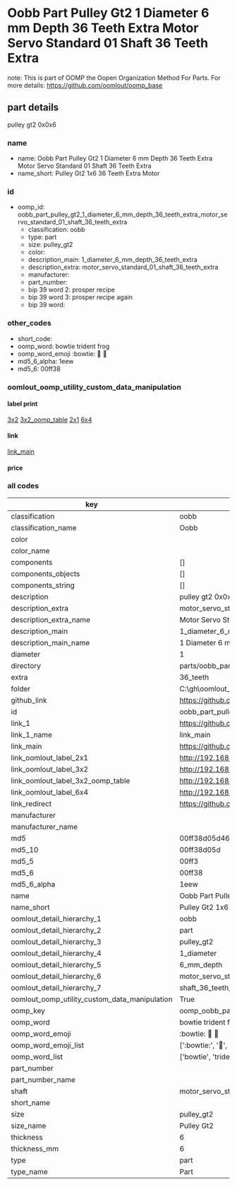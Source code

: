# Oobb Part Pulley Gt2 1 Diameter 6 mm Depth 36 Teeth Extra Motor Servo Standard 01 Shaft 36 Teeth Extra  

note: This is part of OOMP the Oopen Organization Method For Parts. For more details: https://github.com/oomlout/oomp_base

##  part details
  



pulley gt2 0x0x6



### name
* name: Oobb Part Pulley Gt2 1 Diameter 6 mm Depth 36 Teeth Extra Motor Servo Standard 01 Shaft 36 Teeth Extra
* name_short: Pulley Gt2 1x6 36 Teeth Extra Motor
### id
* oomp_id: oobb_part_pulley_gt2_1_diameter_6_mm_depth_36_teeth_extra_motor_servo_standard_01_shaft_36_teeth_extra
  * classification: oobb
  * type: part
  * size: pulley_gt2
  * color: 
  * description_main: 1_diameter_6_mm_depth_36_teeth_extra
  * description_extra: motor_servo_standard_01_shaft_36_teeth_extra
  * manufacturer: 
  * part_number: 
  * bip 39 word 2: prosper recipe
  * bip 39 word 3: prosper recipe again
  * bip 39 word: 

### other_codes
* short_code: 
* oomp_word: bowtie trident frog
* oomp_word_emoji :bowtie: :trident: :frog:
* md5_6_alpha: 1eew
* md5_6: 00ff38






### oomlout_oomp_utility_custom_data_manipulation
#### label print
[3x2](http://192.168.1.245:1112/?label=oomp%201eew)
[3x2_oomp_table](http://192.168.1.108:1112/?label=oomp%201eew)
[2x1](http://192.168.1.242:1112/?label=oomp%201eew)
[6x4](http://192.168.1.55:1112/?label=oomp%201eew)    

#### link

[link_main](https://github.com/oomlout/oomlout_oobb_version_4_generated_parts/tree/main/navigation_oomp/oobb/part/pulley_gt2/1_diameter_6_mm_depth_36_teeth_extra/motor_servo_standard_01_shaft_36_teeth_extra/part)                              

#### price







### all codes 
| key | value |  
| --- | --- |  
| classification | oobb |  
| classification_name | Oobb |  
| color |  |  
| color_name |  |  
| components | [] |  
| components_objects | [] |  
| components_string | [] |  
| description | pulley gt2 0x0x6 |  
| description_extra | motor_servo_standard_01_shaft_36_teeth_extra |  
| description_extra_name | Motor Servo Standard 01 Shaft 36 Teeth Extra |  
| description_main | 1_diameter_6_mm_depth_36_teeth_extra |  
| description_main_name | 1 Diameter 6 mm Depth 36 Teeth Extra |  
| diameter | 1 |  
| directory | parts/oobb_part_pulley_gt2_1_diameter_6_mm_depth_36_teeth_extra_motor_servo_standard_01_shaft_36_teeth_extra |  
| extra | 36_teeth |  
| folder | C:\gh\oomlout_oobb_version_4_generated_parts\parts\oobb_part_pulley_gt2_1_diameter_6_mm_depth_36_teeth_extra_motor_servo_standard_01_shaft_36_teeth_extra |  
| github_link | https://github.com/oomlout/oomlout_oomp_part_src/tree/main/parts/oobb_part_pulley_gt2_1_diameter_6_mm_depth_36_teeth_extra_motor_servo_standard_01_shaft_36_teeth_extra |  
| id | oobb_part_pulley_gt2_1_diameter_6_mm_depth_36_teeth_extra_motor_servo_standard_01_shaft_36_teeth_extra |  
| link_1 | https://github.com/oomlout/oomlout_oobb_version_4_generated_parts/tree/main/navigation_oomp/oobb/part/pulley_gt2/1_diameter_6_mm_depth_36_teeth_extra/motor_servo_standard_01_shaft_36_teeth_extra/part |  
| link_1_name | link_main |  
| link_main | https://github.com/oomlout/oomlout_oobb_version_4_generated_parts/tree/main/navigation_oomp/oobb/part/pulley_gt2/1_diameter_6_mm_depth_36_teeth_extra/motor_servo_standard_01_shaft_36_teeth_extra/part |  
| link_oomlout_label_2x1 | http://192.168.1.242:1112/?label=oomp%201eew |  
| link_oomlout_label_3x2 | http://192.168.1.245:1112/?label=oomp%201eew |  
| link_oomlout_label_3x2_oomp_table | http://192.168.1.108:1112/?label=oomp%201eew |  
| link_oomlout_label_6x4 | http://192.168.1.55:1112/?label=oomp%201eew |  
| link_redirect | https://github.com/oomlout/oomlout_oobb_version_4_generated_parts/tree/main/parts/oobb_pulley_gt2_01_06_ex_36_teeth_sh_motor_servo_standard_01 |  
| manufacturer |  |  
| manufacturer_name |  |  
| md5 | 00ff38d05d464c28f5ff21f6096ced64 |  
| md5_10 | 00ff38d05d |  
| md5_5 | 00ff3 |  
| md5_6 | 00ff38 |  
| md5_6_alpha | 1eew |  
| name | Oobb Part Pulley Gt2 1 Diameter 6 mm Depth 36 Teeth Extra Motor Servo Standard 01 Shaft 36 Teeth Extra |  
| name_short | Pulley Gt2 1x6 36 Teeth Extra Motor |  
| oomlout_detail_hierarchy_1 | oobb |  
| oomlout_detail_hierarchy_2 | part |  
| oomlout_detail_hierarchy_3 | pulley_gt2 |  
| oomlout_detail_hierarchy_4 | 1_diameter |  
| oomlout_detail_hierarchy_5 | 6_mm_depth |  
| oomlout_detail_hierarchy_6 | motor_servo_standard_01 |  
| oomlout_detail_hierarchy_7 | shaft_36_teeth_extra |  
| oomlout_oomp_utility_custom_data_manipulation | True |  
| oomp_key | oomp_oobb_part_pulley_gt2_1_diameter_6_mm_depth_36_teeth_extra_motor_servo_standard_01_shaft_36_teeth_extra |  
| oomp_word | bowtie trident frog |  
| oomp_word_emoji | :bowtie: :trident: :frog: |  
| oomp_word_emoji_list | [':bowtie:', ':trident:', ':frog:'] |  
| oomp_word_list | ['bowtie', 'trident', 'frog'] |  
| part_number |  |  
| part_number_name |  |  
| shaft | motor_servo_standard_01 |  
| short_name |  |  
| size | pulley_gt2 |  
| size_name | Pulley Gt2 |  
| thickness | 6 |  
| thickness_mm | 6 |  
| type | part |  
| type_name | Part |  
